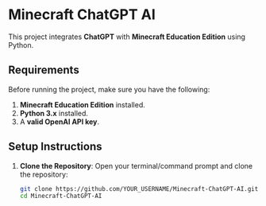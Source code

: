 # Minecraft ChatGPT AI

This project integrates **ChatGPT** with **Minecraft Education Edition** using Python.

## Requirements

Before running the project, make sure you have the following:
1. **Minecraft Education Edition** installed.
2. **Python 3.x** installed.
3. A **valid OpenAI API key**.

## Setup Instructions

1. **Clone the Repository**:
   Open your terminal/command prompt and clone the repository:
   ```bash
   git clone https://github.com/YOUR_USERNAME/Minecraft-ChatGPT-AI.git
   cd Minecraft-ChatGPT-AI
